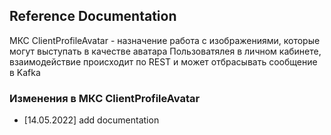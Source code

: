 ## Reference Documentation
МКС ClientProfileAvatar - назначение работа с изображениями, которые могут выступать в качестве 
аватара Пользоватялея в личном кабинете, взаимодействие происходит по REST и может отбрасывать
сообщение в Kafka

### Изменения в МКС ClientProfileAvatar
* [14.05.2022]
add documentation 